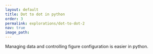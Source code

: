 ```yaml
---
layout: default
title: Dot to dot in python
order: 3
permalink: explorations/dot-to-dot-2
nav: true
image_path: 
---
```


Managing data and controlling figure configuration is easier in python.
